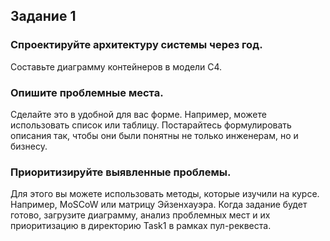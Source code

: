 ## Задание 1

### Спроектируйте архитектуру системы через год.
Составьте диаграмму контейнеров в модели C4.

### Опишите проблемные места.
Сделайте это в удобной для вас форме. Например, можете использовать список или таблицу.
Постарайтесь формулировать описания так, чтобы они были понятны не только инженерам, но и бизнесу.

### Приоритизируйте выявленные проблемы.
Для этого вы можете использовать методы, которые изучили на курсе. Например, MoSCoW или матрицу Эйзенхауэра.
Когда задание будет готово, загрузите диаграмму, анализ проблемных мест и их приоритизацию в директорию Task1 в рамках пул-реквеста.
